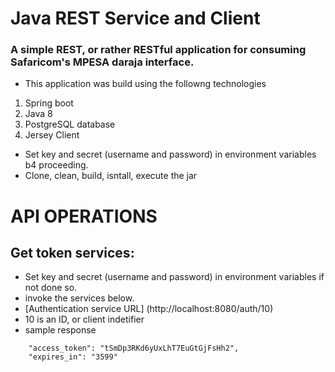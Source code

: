 # Java REST Service and Client
### A simple REST, or rather RESTful application for consuming Safaricom's MPESA daraja interface.
* This application was build using the followng technologies
1. Spring boot
2. Java 8
3. PostgreSQL database
4. Jersey Client

* Set key and secret (username and password) in environment variables b4 proceeding.
* Clone, clean, build, isntall, execute the jar

# API OPERATIONS
## Get token services: 
* Set key and secret (username and password) in environment variables if not done so.
* invoke the services below.
* [Authentication service URL] (http://localhost:8080/auth/10)
* 10 is an ID, or client indetifier
* sample response
```{
    "access_token": "tSmDp3RKd6yUxLhT7EuGtGjFsHh2",
    "expires_in": "3599"
```
